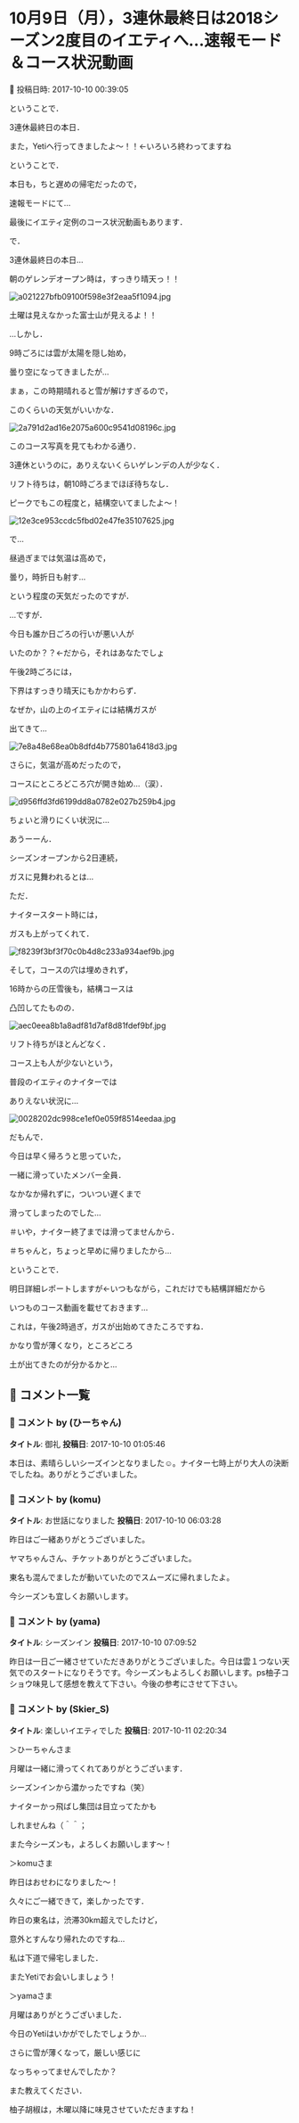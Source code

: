 # 10月9日（月），3連休最終日は2018シーズン2度目のイエティへ…速報モード＆コース状況動画

📅 投稿日時: 2017-10-10 00:39:05

ということで．


3連休最終日の本日．


また，Yetiへ行ってきましたよ～！！←いろいろ終わってますね





ということで．


本日も，ちと遅めの帰宅だったので，


速報モードにて…


最後にイエティ定例のコース状況動画もあります．





で．


3連休最終日の本日…


朝のゲレンデオープン時は，すっきり晴天っ！！




![a021227bfb09100f598e3f2eaa5f1094.jpg](images/a021227bfb09100f598e3f2eaa5f1094.jpg)




土曜は見えなかった富士山が見えるよ！！





…しかし．


9時ごろには雲が太陽を隠し始め，


曇り空になってきましたが…


まぁ，この時期晴れると雪が解けすぎるので，


このくらいの天気がいいかな．




![2a791d2ad16e2075a600c9541d08196c.jpg](images/2a791d2ad16e2075a600c9541d08196c.jpg)




このコース写真を見てもわかる通り．


3連休というのに，ありえないくらいゲレンデの人が少なく．


リフト待ちは，朝10時ごろまでほぼ待ちなし．


ピークでもこの程度と，結構空いてましたよ～！




![12e3ce953ccdc5fbd02e47fe35107625.jpg](images/12e3ce953ccdc5fbd02e47fe35107625.jpg)







で…


昼過ぎまでは気温は高めで，


曇り，時折日も射す…


という程度の天気だったのですが．





…ですが．


今日も誰か日ごろの行いが悪い人が


いたのか？？←だから，それはあなたでしょ


午後2時ごろには，


下界はすっきり晴天にもかかわらず．


なぜか，山の上のイエティには結構ガスが


出てきて…




![7e8a48e68ea0b8dfd4b775801a6418d3.jpg](images/7e8a48e68ea0b8dfd4b775801a6418d3.jpg)




さらに，気温が高めだったので，


コースにところどころ穴が開き始め…（涙）．




![d956ffd3fd6199dd8a0782e027b259b4.jpg](images/d956ffd3fd6199dd8a0782e027b259b4.jpg)




ちょいと滑りにくい状況に…





あうーーん．


シーズンオープンから2日連続，


ガスに見舞われるとは…





ただ．


ナイタースタート時には，


ガスも上がってくれて．




![f8239f3bf3f70c0b4d8c233a934aef9b.jpg](images/f8239f3bf3f70c0b4d8c233a934aef9b.jpg)




そして，コースの穴は埋めきれず，


16時からの圧雪後も，結構コースは


凸凹してたものの．




![aec0eea8b1a8adf81d7af8d81fdef9bf.jpg](images/aec0eea8b1a8adf81d7af8d81fdef9bf.jpg)




リフト待ちがほとんどなく．


コース上も人が少ないという，


普段のイエティのナイターでは


ありえない状況に…




![0028202dc998ce1ef0e059f8514eedaa.jpg](images/0028202dc998ce1ef0e059f8514eedaa.jpg)




だもんで．


今日は早く帰ろうと思っていた，


一緒に滑っていたメンバー全員．


なかなか帰れずに，ついつい遅くまで


滑ってしまったのでした…


＃いや，ナイター終了までは滑ってませんから．


＃ちゃんと，ちょっと早めに帰りましたから…





ということで．


明日詳細レポートしますが←いつもながら，これだけでも結構詳細だから


いつものコース動画を載せておきます…








これは，午後2時過ぎ，ガスが出始めてきたころですね．


かなり雪が薄くなり，ところどころ


土が出てきたのが分かるかと…

## 💬 コメント一覧

### 💬 コメント by (ひーちゃん)
**タイトル**: 御礼
**投稿日**: 2017-10-10 01:05:46

本日は、素晴らしいシーズインとなりました☺︎。ナイター七時上がり大人の決断でしたね。ありがとうございました。

### 💬 コメント by (komu)
**タイトル**: お世話になりました
**投稿日**: 2017-10-10 06:03:28

昨日はご一緒ありがとうございました。

ヤマちゃんさん、チケットありがとうございました。

東名も混んでましたが動いていたのでスムーズに帰れましたよ。

今シーズンも宜しくお願いします。

### 💬 コメント by (yama)
**タイトル**: シーズンイン
**投稿日**: 2017-10-10 07:09:52

昨日は一日ご一緒させていただきありがとうございました。今日は雲１つない天気でのスタートになりそうです。今シーズンもよろしくお願いします。ps柚子コショウ味見して感想を教えて下さい。今後の参考にさせて下さい。

### 💬 コメント by (Skier_S)
**タイトル**: 楽しいイエティでした
**投稿日**: 2017-10-11 02:20:34

＞ひーちゃんさま

月曜は一緒に滑ってくれてありがとうございます．

シーズンインから濃かったですね（笑）

ナイターかっ飛ばし集団は目立ってたかも

しれませんね（＾＾；

また今シーズンも，よろしくお願いします～！



＞komuさま

昨日はおせわになりました～！

久々にご一緒できて，楽しかったです．

昨日の東名は，渋滞30km超えでしたけど，

意外とすんなり帰れたのですね…

私は下道で帰宅しました．

またYetiでお会いしましょう！



＞yamaさま

月曜はありがとうございました．

今日のYetiはいかがでしたでしょうか…

さらに雪が薄くなって，厳しい感じに

なっちゃってませんでしたか？

また教えてください．

柚子胡椒は，木曜以降に味見させていただきますね！

